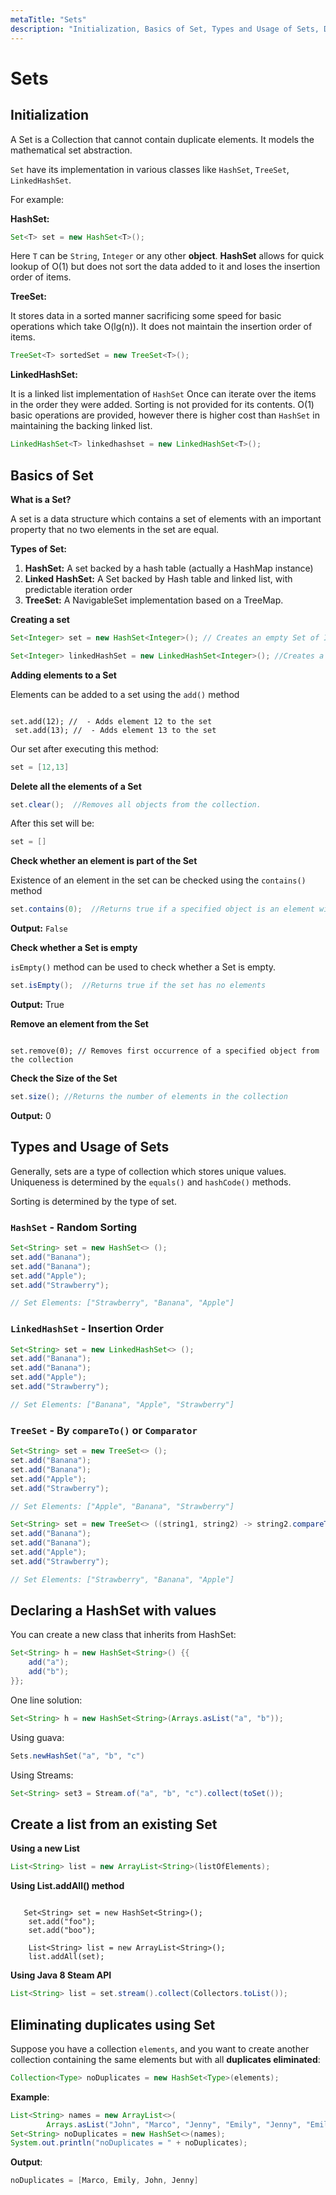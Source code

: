 ```yaml
---
metaTitle: "Sets"
description: "Initialization, Basics of Set, Types and Usage of Sets, Declaring a HashSet with values, Create a list from an existing Set, Eliminating duplicates using Set"
---
```


# Sets



## Initialization


A Set is a Collection that cannot contain duplicate elements. It models the mathematical set abstraction.

`Set` have its implementation in various classes like `HashSet`, `TreeSet`, `LinkedHashSet`.

For example:

**HashSet:**

```java
Set<T> set = new HashSet<T>();

```

Here `T` can be `String`, `Integer` or any other **object**. **HashSet** allows for quick lookup of O(1) but does not sort the data added to it and loses the insertion order of items.

**TreeSet:**

It stores data in a sorted manner sacrificing some speed for basic operations which take O(lg(n)).  It does not maintain the insertion order of items.

```java
TreeSet<T> sortedSet = new TreeSet<T>();

```

**LinkedHashSet:**

It is a linked list implementation of `HashSet`  Once can iterate over the items in the order they were added.  Sorting is not provided for its contents. O(1) basic operations are provided, however there is higher cost than `HashSet` in maintaining the backing linked list.

```java
LinkedHashSet<T> linkedhashset = new LinkedHashSet<T>();

```



## Basics of Set


**What is a Set?**

A set is a data structure which contains a set of elements with an important property that no two elements in the set are equal.

**Types of Set:**

1. **HashSet:** A set backed by a hash table (actually a HashMap instance)
1. **Linked HashSet:** A Set backed by Hash table and linked list, with predictable iteration order
1. **TreeSet:** A NavigableSet implementation based on a TreeMap.

**Creating a set**

```java
Set<Integer> set = new HashSet<Integer>(); // Creates an empty Set of Integers

Set<Integer> linkedHashSet = new LinkedHashSet<Integer>(); //Creates a empty Set of Integers, with predictable iteration order

```

**Adding elements to a Set**

Elements can be added to a set using the `add()` method

```

set.add(12); //  - Adds element 12 to the set
 set.add(13); //  - Adds element 13 to the set

```

Our set after executing this method:

```java
set = [12,13]

```

**Delete all the elements of a Set**

```java
set.clear();  //Removes all objects from the collection.

```

After this set will be:

```java
set = []

```

**Check whether an element is part of the Set**

Existence of an element in the set can be checked using the `contains()` method

```java
set.contains(0);  //Returns true if a specified object is an element within the set.

```

**Output:** `False`

**Check whether a Set is empty**

`isEmpty()` method can be used to check whether a Set is empty.

```java
set.isEmpty();  //Returns true if the set has no elements

```

**Output:** True

**Remove an element from the Set**

```

set.remove(0); // Removes first occurrence of a specified object from the collection

```

**Check the Size of the Set**

```java
set.size(); //Returns the number of elements in the collection

```

**Output:** 0



## Types and Usage of Sets


Generally, sets are a type of collection which stores unique values. Uniqueness is determined by the `equals()` and `hashCode()` methods.

Sorting is determined by the type of set.

### `HashSet` - Random Sorting

```java
Set<String> set = new HashSet<> ();
set.add("Banana");
set.add("Banana");
set.add("Apple");
set.add("Strawberry");

// Set Elements: ["Strawberry", "Banana", "Apple"]

```

### `LinkedHashSet` - Insertion Order

```java
Set<String> set = new LinkedHashSet<> ();
set.add("Banana");
set.add("Banana");
set.add("Apple");
set.add("Strawberry");

// Set Elements: ["Banana", "Apple", "Strawberry"]

```

### `TreeSet` - By `compareTo()` or `Comparator`

```java
Set<String> set = new TreeSet<> ();
set.add("Banana");
set.add("Banana");
set.add("Apple");
set.add("Strawberry");

// Set Elements: ["Apple", "Banana", "Strawberry"]

```

```java
Set<String> set = new TreeSet<> ((string1, string2) -> string2.compareTo(string1));
set.add("Banana");
set.add("Banana");
set.add("Apple");
set.add("Strawberry");

// Set Elements: ["Strawberry", "Banana", "Apple"]

```



## Declaring a HashSet with values


You can create a new class that inherits from HashSet:

```java
Set<String> h = new HashSet<String>() {{
    add("a");
    add("b");
}};

```

One line solution:

```java
Set<String> h = new HashSet<String>(Arrays.asList("a", "b"));

```

Using guava:

```java
Sets.newHashSet("a", "b", "c")

```

Using Streams:

```java
Set<String> set3 = Stream.of("a", "b", "c").collect(toSet());

```



## Create a list from an existing Set


**Using a new List**

```java
List<String> list = new ArrayList<String>(listOfElements);

```

**Using List.addAll() method**

```

   Set<String> set = new HashSet<String>();
    set.add("foo");
    set.add("boo");
    
    List<String> list = new ArrayList<String>();
    list.addAll(set);

```

**Using Java 8 Steam API**

```java
List<String> list = set.stream().collect(Collectors.toList());

```



## Eliminating duplicates using Set


Suppose you have a collection `elements`, and you want to create another collection containing the same elements but with all **duplicates eliminated**:

```java
Collection<Type> noDuplicates = new HashSet<Type>(elements);

```

**Example**:

```java
List<String> names = new ArrayList<>(
        Arrays.asList("John", "Marco", "Jenny", "Emily", "Jenny", "Emily", "John"));
Set<String> noDuplicates = new HashSet<>(names);
System.out.println("noDuplicates = " + noDuplicates);

```

**Output**:

```java
noDuplicates = [Marco, Emily, John, Jenny]

```

